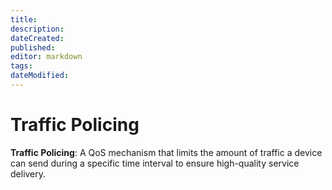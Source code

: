 ```yaml
---
title: 
description: 
dateCreated: 
published: 
editor: markdown
tags: 
dateModified: 
---
```

# Traffic Policing
**Traffic Policing**: A QoS mechanism that limits the amount of traffic a device can send during a specific time interval to ensure high-quality service delivery.